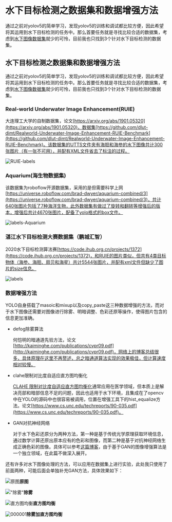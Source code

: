 # 水下目标检测之数据集和数据增强方法


通过之前对yolov5的简单学习，发现yolov5的训练和调试都比较方便，因此希望将其运用到水下目标检测的任务中。那么首要任务就是寻找比较合适的数据集，考虑到[水下图像数据集](https://blog.csdn.net/qq_30387863/article/details/111934320)就少的可怜，目前我也只找到3个针对水下目标检测的数据集。

<!--more-->

## 水下目标检测之数据集和数据增强方法

通过之前对yolov5的简单学习，发现yolov5的训练和调试都比较方便，因此希望将其运用到水下目标检测的任务中。那么首要任务就是寻找比较合适的数据集，考虑到[水下图像数据集](https://blog.csdn.net/qq_30387863/article/details/111934320)就少的可怜，目前我也只找到3个针对水下目标检测的数据集。

### Real-world Underwater Image Enhancement(RUIE)

大连理工大学的自制数据集，论文[https://arxiv.org/abs/1901.05320](https://arxiv.org/abs/1901.05320)，数据集[https://github.com/dlut-dimt/Realworld-Underwater-Image-Enhancement-RUIE-Benchmark](https://github.com/dlut-dimt/Realworld-Underwater-Image-Enhancement-RUIE-Benchmark)。该数据集的UTTS文件夹有海胆和海参的水下图像共计300张图片（有一张不可用），并配有XML文件省去了标注的过程。

![RUIE-labels](https://img-blog.csdnimg.cn/973222e5bcb449f38a5e0aee26892822.png?x-oss-process=image/watermark,type_d3F5LXplbmhlaQ,shadow_50,text_Q1NETiBA5biV6YeM5Lqa,size_20,color_FFFFFF,t_70,g_se,x_16#pic_center)

### Aquarium(海生物数据集)

该数据集为roboflow开源数据集，采用的是但需要科学上网[https://universe.roboflow.com/brad-dwyer/aquarium-combined/3](https://universe.roboflow.com/brad-dwyer/aquarium-combined/3)，共计640张图片包括了7种海洋生物，此外数据集有做过了旋转和翻转等增强后的版本，增强后共计4670张图片，配备了yolo格式的box文件。

![labels-Aquarium](https://img-blog.csdnimg.cn/da0bc25ab9ae46e69e939ba809c14f41.png?x-oss-process=image/watermark,type_d3F5LXplbmhlaQ,shadow_50,text_Q1NETiBA5biV6YeM5Lqa,size_20,color_FFFFFF,t_70,g_se,x_16#pic_center)

### 湛江水下目标检测大赛数据集（鹏城汇智）

2020水下目标检测算法赛[https://code.ihub.org.cn/projects/1372](https://code.ihub.org.cn/projects/1372)，和RUIE的图片类似，但共有4类目标物体（海参、海胆、扇贝和海星）共计5544张图片，并配有xml文件但缺少了图片的size信息。

![labels](https://img-blog.csdnimg.cn/a6313e3c5a9b4d38bd08de4c90f0376e.png?x-oss-process=image/watermark,type_d3F5LXplbmhlaQ,shadow_50,text_Q1NETiBA5biV6YeM5Lqa,size_20,color_FFFFFF,t_70,g_se,x_16#pic_center)

### 数据增强方法

YOLO自身搭载了masoic和mixup以及copy_paste这三种数据增强的方法，而对于水下图像还需要对图像进行除雾、明暗调整、色彩还原等操作，使得图片包含的信息更加准确。

- defog除雾算法

  何恺明的暗通道先验方法，论文[http://kaiminghe.com/publications/cvpr09.pdf](http://kaiminghe.com/publications/cvpr09.pdf)，网络上的博客总结很多，具体原理在这里不再赘述，总之暗通道算法实现的效果极佳，但计算速度相对较慢。

- clahe限制对比度自适应直方图均衡化

  [CLAHE 限制对比度自适应直方图均衡化](https://cloud.tencent.com/developer/article/1667213)通常应用在医学领域，但本质上是解决亮部和暗部信息不足的问题，因此也适用于水下环境，且集成在了opencv中在YOLO的源码中也很容易被调用，位置在增强工具下的hist_equalize方法。论文[https://www.cs.unc.edu/techreports/90-035.pdf](https://www.cs.unc.edu/techreports/90-035.pdf)。

- GAN对抗神经网络

  对于水下色彩还原分为两种方法，第一种是基于传统光学原理获取环境信息，通过数学计算还原出原本应有的色彩和图像，而第二种是基于对抗神经网络生成正确色彩的图像。具体可以参考[这篇博客](https://blog.csdn.net/qq_36926037/article/details/109176816)，由于基于GAN的图像增强算法是一个独立领域，在此篇不做深入展开。

还有许多对水下图像处理的方法，可以应用在数据集上进行实验，此处我只使用了前面两种，可能后面会单独补充GAN方法，具体效果如下：

![原图](https://img-blog.csdnimg.cn/7aeb3f9d2a314c4090ef49c53bef860c.png?x-oss-process=image/watermark,type_d3F5LXplbmhlaQ,shadow_50,text_Q1NETiBA5biV6YeM5Lqa,size_20,color_FFFFFF,t_70,g_se,x_16#pic_center)**原图**

!["除雾"](https://img-blog.csdnimg.cn/129763d7315e438486be36a5c26e8d13.png?x-oss-process=image/watermark,type_d3F5LXplbmhlaQ,shadow_50,text_Q1NETiBA5biV6YeM5Lqa,size_20,color_FFFFFF,t_70,g_se,x_16#pic_center)**除雾**

![直方图均衡](https://img-blog.csdnimg.cn/a8ae8274b276419580f9ce75071d2995.png?x-oss-process=image/watermark,type_d3F5LXplbmhlaQ,shadow_50,text_Q1NETiBA5biV6YeM5Lqa,size_20,color_FFFFFF,t_70,g_se,x_16#pic_center)**直方图均衡**

![000001](https://img-blog.csdnimg.cn/35eb49a438de4f508f6dbe56e5adf6b3.png?x-oss-process=image/watermark,type_d3F5LXplbmhlaQ,shadow_50,text_Q1NETiBA5biV6YeM5Lqa,size_20,color_FFFFFF,t_70,g_se,x_16#pic_center)**除雾加直方图均衡**

